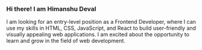 ### Hi there! I am Himanshu Deval

I am looking for an entry-level position as a Frontend Developer, where I can use my skills in HTML, CSS, JavaScript, and React to build user-friendly and visually appealing web applications. I am excited about the opportunity to learn and grow in the field of web development.
<!--
**himanshu-deval/himanshu-deval** is a ✨ _special_ ✨ repository because its `README.md` (this file) appears on your GitHub profile.

Here are some ideas to get you started:

- 🔭 I’m currently working on ...
- 🌱 I’m currently learning ...
- 👯 I’m looking to collaborate on ...
- 🤔 I’m looking for help with ...
- 💬 Ask me about ...
- 📫 How to reach me: ...
- 😄 Pronouns: ...
- ⚡ Fun fact: ...
-->
